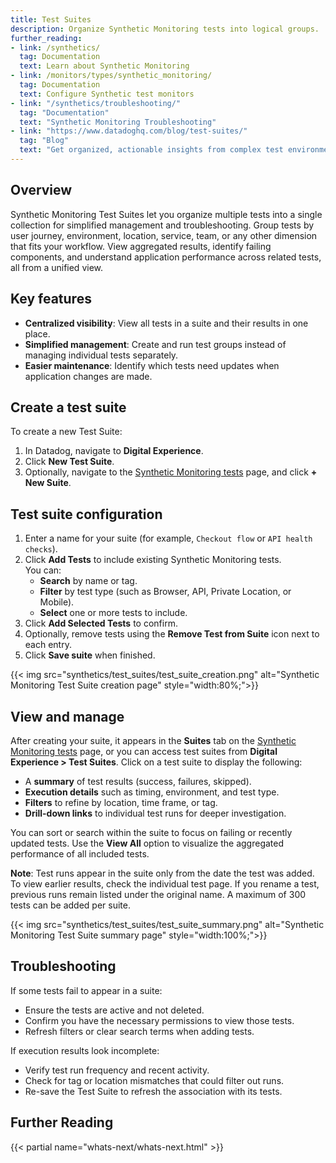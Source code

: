 ```yaml
---
title: Test Suites
description: Organize Synthetic Monitoring tests into logical groups.
further_reading:
- link: /synthetics/
  tag: Documentation
  text: Learn about Synthetic Monitoring
- link: /monitors/types/synthetic_monitoring/
  tag: Documentation
  text: Configure Synthetic test monitors
- link: "/synthetics/troubleshooting/"
  tag: "Documentation"
  text: "Synthetic Monitoring Troubleshooting"
- link: "https://www.datadoghq.com/blog/test-suites/"
  tag: "Blog"
  text: "Get organized, actionable insights from complex test environments"
---
```



## Overview

Synthetic Monitoring Test Suites let you organize multiple tests into a single collection for simplified management and troubleshooting. Group tests by user journey, environment, location, service, team, or any other dimension that fits your workflow. View aggregated results, identify failing components, and understand application performance across related tests, all from a unified view. 

## Key features

- **Centralized visibility**: View all tests in a suite and their results in one place.
- **Simplified management**: Create and run test groups instead of managing individual tests separately.
- **Easier maintenance**: Identify which tests need updates when application changes are made.

## Create a test suite

To create a new Test Suite:
1. In Datadog, navigate to **Digital Experience**.
2. Click **New Test Suite**.
3. Optionally, navigate to the [Synthetic Monitoring tests][1] page, and click **+ New Suite**.

## Test suite configuration

1. Enter a name for your suite (for example, `Checkout flow` or `API health checks`).
2. Click **Add Tests** to include existing Synthetic Monitoring tests.  
   You can:
   - **Search** by name or tag.  
   - **Filter** by test type (such as Browser, API, Private Location, or Mobile).
   - **Select** one or more tests to include.
3. Click **Add Selected Tests** to confirm.
4. Optionally, remove tests using the **Remove Test from Suite** icon next to each entry.
5. Click **Save suite** when finished.

{{< img src="synthetics/test_suites/test_suite_creation.png" alt="Synthetic Monitoring Test Suite creation page" style="width:80%;">}}

## View and manage

After creating your suite, it appears in the **Suites** tab on the [Synthetic Monitoring tests][1] page, or you can access test suites from **Digital Experience > Test Suites**. Click on a test suite to display the following:

- A **summary** of test results (success, failures, skipped).
- **Execution details** such as timing, environment, and test type.
- **Filters** to refine by location, time frame, or tag.
- **Drill-down links** to individual test runs for deeper investigation.

You can sort or search within the suite to focus on failing or recently updated tests. Use the **View All** option to visualize the aggregated performance of all included tests.

**Note**: Test runs appear in the suite only from the date the test was added. To view earlier results, check the individual test page. If you rename a test, previous runs remain listed under the original name. A maximum of 300 tests can be added per suite.

{{< img src="synthetics/test_suites/test_suite_summary.png" alt="Synthetic Monitoring Test Suite summary page" style="width:100%;">}}

## Troubleshooting

If some tests fail to appear in a suite:

- Ensure the tests are active and not deleted.
- Confirm you have the necessary permissions to view those tests.
- Refresh filters or clear search terms when adding tests.

If execution results look incomplete:

- Verify test run frequency and recent activity.
- Check for tag or location mismatches that could filter out runs.
- Re-save the Test Suite to refresh the association with its tests.

## Further Reading

{{< partial name="whats-next/whats-next.html" >}}

[1]: https://app.datadoghq.com/synthetics/tests
